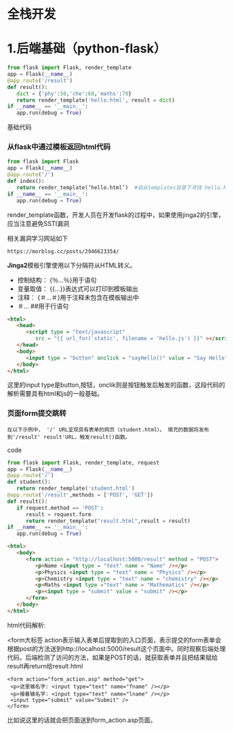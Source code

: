 # 全栈开发

# 1.后端基础（python-flask）

```python
from flask import Flask, render_template
app = Flask(__name__)
@app.route('/result')
def result():
   dict = {'phy':50,'che':60,'maths':70}
   return render_template('hello.html', result = dict)
if __name__ == '__main__':
   app.run(debug = True)
```

基础代码

### 从flask中通过模板返回html代码

```python
from flask import Flask
app = Flask(__name__)
@app.route('/')
def index():
   return render_template(‘hello.html’)  #会从templates目录下寻找 hello.html
if __name__ == '__main__':
   app.run(debug = True)
```

render_template函数，开发人员在开发flask的过程中，如果使用jinga2的引擎，应当注意避免SSTI漏洞

相关漏洞学习网站如下 

```URL
https://morblog.cc/posts/2946623354/
```

   **Jinga2**模板引擎使用以下分隔符从HTML转义。 

-   控制结构： {％...％}用于语句 
-   变量取值： {{...}}表达式可以打印到模板输出 
-   注释：  {＃...＃}用于注释未包含在模板输出中 
-   ＃... ##用于行语句 

```html
<html>
   <head>
      <script type = "text/javascript"
         src = "{{ url_for('static', filename = 'hello.js') }}" ></script>
   </head>
   <body>
      <input type = "button" onclick = "sayHello()" value = "Say Hello" />
   </body>
</html>
```

这里的input type是button,按钮，onclik则是按钮触发后触发的函数，这段代码的解析需要具有html和js的一般基础。

### 页面form提交跳转

``` 
在以下示例中， '/' URL呈现具有表单的网页（student.html）。 填充的数据将发布到'/result' result'URL，触发result()函数。 
```

code

```python
from flask import Flask, render_template, request
app = Flask(__name__)
@app.route('/')
def student():
   return render_template('student.html')
@app.route('/result',methods = ['POST', 'GET'])
def result():
   if request.method == 'POST':
      result = request.form
      return render_template("result.html",result = result)
if __name__ == '__main__':
   app.run(debug = True)
```

```html
<html>
   <body>
      <form action = "http://localhost:5000/result" method = "POST">
         <p>Name <input type = "text" name = "Name" /></p>
         <p>Physics <input type = "text" name = "Physics" /></p>
         <p>Chemistry <input type = "text" name = "chemistry" /></p>
         <p>Maths <input type ="text" name = "Mathematics" /></p>
         <p><input type = "submit" value = "submit" /></p>
      </form>
   </body>
</html>
```

html代码解析:

<form大标签 action表示输入表单后提取到的入口页面，表示提交的form表单会根据post的方法送到http://localhost:5000/result这个页面中。同时观察后端处理代码，后端检测了访问的方法，如果是POST的话，就获取表单并且把结果赋给result再return给result.html

```
<form action="form_action.asp" method="get">
 <p>这里输名字: <input type="text" name="fname" /></p>
 <p>接着输名字: <input type="text" name="lname" /></p>
 <input type="submit" value="Submit" />
</form>
```

比如说这里的话就会把页面送到form_action.asp页面。





